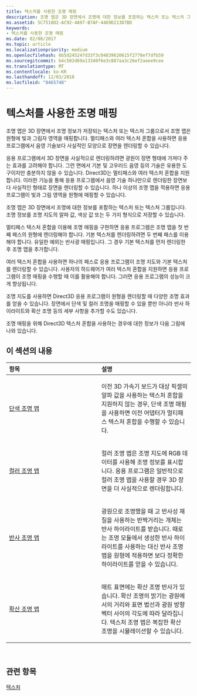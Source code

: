 ```yaml
---
title: 텍스처를 사용한 조명 매핑
description: 조명 맵은 3D 장면에서 조명에 대한 정보를 포함하는 텍스처 또는 텍스처 그룹입니다.
ms.assetid: 5C7518D2-AC92-4A97-B7AF-4469D213D7BD
keywords:
- 텍스처를 사용한 조명 매핑
ms.date: 02/08/2017
ms.topic: article
ms.localizationpriority: medium
ms.openlocfilehash: 6b5d245247d33f3c04839620615f2778ef7dfb59
ms.sourcegitcommit: b4c502d69a13340f6e3c887aa3c26ef2aeee9cee
ms.translationtype: MT
ms.contentlocale: ko-KR
ms.lasthandoff: 12/03/2018
ms.locfileid: "8465748"
---
```

# <a name="light-mapping-with-textures"></a>텍스처를 사용한 조명 매핑


조명 맵은 3D 장면에서 조명 정보가 저장되는 텍스처 또는 텍스처 그룹으로서 조명 맵은 원형에 빛과 그림자 영역을 매핑합니다. 멀티패스와 여러 텍스처 혼합을 사용하면 응용 프로그램에서 음영 기술보다 사실적인 모양으로 장면을 렌더링할 수 있습니다.

응용 프로그램에서 3D 장면을 사실적으로 렌더링하려면 광원이 장면 형태에 가져다 주는 효과를 고려해야 합니다. 그런 면에서 기본 및 고우러드 음영 등의 기술은 유용한 도구이지만 충분하지 않을 수 있습니다. Direct3D는 멀티패스와 여러 텍스처 혼합을 지원합니다. 이러한 기능을 통해 응용 프로그램에서 음영 기술 하나만으로 렌더링한 장면보다 사실적인 형태로 장면을 렌더링할 수 있습니다. 하나 이상의 조명 맵을 적용하면 응용 프로그램이 빛과 그림 영역을 원형에 매핑할 수 있습니다.

조명 맵은 3D 장면에서 조명에 대한 정보를 포함하는 텍스처 또는 텍스처 그룹입니다. 조명 정보를 조명 지도의 알파 값, 색상 값 또는 두 가지 형식으로 저장할 수 있습니다.

멀티패스 텍스처 혼합을 이용해 조명 매핑을 구현하면 응용 프로그램은 조명 맵을 첫 번째 패스의 원형에 렌더링해야 합니다. 기본 텍스처를 렌더링하려면 두 번째 패스를 이용해야 합니다. 유일한 예외는 반사광 매핑입니다. 그 경우 기본 텍스처를 먼저 렌더링한 후 조명 맵을 추가합니다.

여러 텍스처 혼합을 사용하면 하나의 패스로 응용 프로그램이 조명 지도와 기본 텍스처를 렌더링할 수 있습니다. 사용자의 하드웨어가 여러 텍스처 혼합을 지원하면 응용 프로그램이 조명 매핑을 수행할 때 이를 활용해야 합니다. 그러면 응용 프로그램의 성능이 크게 향상됩니다.

조명 지도를 사용하면 Direct3D 응용 프로그램이 원형을 렌더링할 때 다양한 조명 효과를 얻을 수 있습니다. 장면에서 단색 및 컬러 조명을 매핑할 수 있을 뿐만 아니라 반사 하이라이트와 확산 조명 등의 세부 사항을 추가할 수도 있습니다.

조명 매핑을 위해 Direct3D 텍스처 혼합을 사용하는 경우에 대한 정보가 다음 그림에 나와 있습니다.

## <a name="span-idin-this-sectionspanin-this-section"></a><span id="in-this-section"></span>이 섹션의 내용


<table>
<colgroup>
<col width="50%" />
<col width="50%" />
</colgroup>
<thead>
<tr class="header">
<th align="left">항목</th>
<th align="left">설명</th>
</tr>
</thead>
<tbody>
<tr class="odd">
<td align="left"><p><a href="monochrome-light-maps.md">단색 조명 맵</a></p></td>
<td align="left"><p>이전 3D 가속기 보드가 대상 픽셀의 알파 값을 사용하는 텍스처 혼합을 지원하지 않는 경우, 단색 조명 매핑을 사용하면 이전 어댑터가 멀티패스 텍스처 혼합을 수행할 수 있습니다.</p></td>
</tr>
<tr class="even">
<td align="left"><p><a href="color-light-maps.md">컬러 조명 맵</a></p></td>
<td align="left"><p>컬러 조명 맵은 조명 지도에 RGB 데이터를 사용해 조명 정보를 표시합니다. 응용 프로그램은 일반적으로 컬러 조명 맵을 사용할 경우 3D 장면을 더 사실적으로 렌더링합니다.</p></td>
</tr>
<tr class="odd">
<td align="left"><p><a href="specular-light-maps.md">반사 조명 맵</a></p></td>
<td align="left"><p>광원으로 조명했을 때 고 반사성 재질을 사용하는 반짝거리는 개체는 반사 하이라이트를 받습니다. 때로는 조명 모듈에서 생성한 반사 하이라이트를 사용하는 대신 반사 조명 맵을 원형에 적용하면 보다 정확한 하이라이트를 얻을 수 있습니다.</p></td>
</tr>
<tr class="even">
<td align="left"><p><a href="diffuse-light-maps.md">확산 조명 맵</a></p></td>
<td align="left"><p>매트 표면에는 확산 조명 반사가 있습니다. 확산 조명의 밝기는 광원에서의 거리와 표면 법선과 광원 방향 벡터 사이의 각도에 따라 달라집니다. 텍스처 조명 맵은 복잡한 확산 조명을 시뮬레이션할 수 있습니다.</p></td>
</tr>
</tbody>
</table>

 

## <a name="span-idrelated-topicsspanrelated-topics"></a><span id="related-topics"></span>관련 항목


[텍스처](textures.md)

 

 




